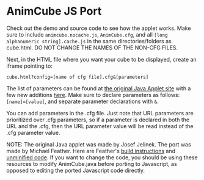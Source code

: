 # AnimCube JS Port
Check out the demo and source code to see how the applet works. Make sure to include `animcube.nocache.js`, `AnimCube.cfg`, and all `[long alphanumeric string].cache.js` in the same directories/folders as cube.html. DO NOT CHANGE THE NAMES OF THE NON-CFG FILES.

Next, in the HTML file where you want your cube to be displayed, create an iframe pointing to:

`cube.html?config=[name of cfg file].cfg&[parameters]`

The list of parameters can be found at [the original Java Applet site](http://software.rubikscube.info/AnimCube/) with a few new additions [here](http://irbsystems.com/test2/rc/animcube_customization2.html). Make sure to declare parameters as follows: `[name]=[value]`, and separate parameter declarations with `&`.

You can add parameters in the .cfg file. Just note that URL parameters are prioritized over .cfg parameters, so if a parameter is declared in both the URL and the .cfg, then the URL parameter value will be read instead of the .cfg parameter value.

NOTE: The original Java applet was made by Josef Jelinek. The port was made by Michael Feather. Here are Feather's [build instructions](http://cubing.github.io/AnimCubeJS/java/build.html) and [unminified code](http://irbsystems.com/test2/rc/AnimCube/3x3/unminified/). If you want to change the code, you should be using these resources to modify AnimCube.java before porting to Javascript, as opposed to editing the ported Javascript code directly.
